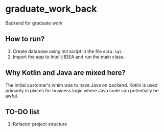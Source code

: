 # graduate_work_back
Backend for graduate work

## How to run?
1. Create database using init script in the file `data.sql`.
2. Import the app to Intellij IDEA and run the main class.

## Why Kotlin and Java are mixed here?
The initial customer's whim was to have Java on backend.
Kotlin is used primarily in places for business logic where Java code can potentially be awful.

## TO-DO list
1. Refactor project structure
